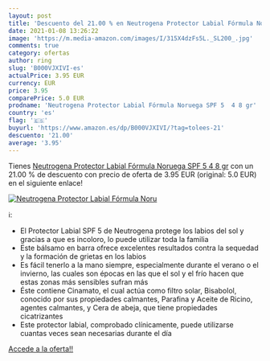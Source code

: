 ```yaml
---
layout: post
title: 'Descuento del 21.00 % en Neutrogena Protector Labial Fórmula Noru'
date: 2021-01-08 13:26:22
image: 'https://m.media-amazon.com/images/I/315X4dzFs5L._SL200_.jpg'
comments: true
category: ofertas
author: ring
slug: 'B000VJXIVI-es'
actualPrice: 3.95 EUR
currency: EUR
price: 3.95
comparePrice: 5.0 EUR
prodname: 'Neutrogena Protector Labial Fórmula Noruega SPF 5  4 8 gr'
country: 'es'
flag: '🇪🇸'
buyurl: 'https://www.amazon.es/dp/B000VJXIVI/?tag=tolees-21'
descuento: '21.00'
average: '3.95'
---
```


Tienes [Neutrogena Protector Labial Fórmula Noruega SPF 5  4 8 gr](https://www.amazon.es/dp/B000VJXIVI/?tag=tolees-21) con un 21.00 % de descuento con precio de oferta de 3.95 EUR (original: 5.0 EUR) en el siguiente enlace!

[![Neutrogena Protector Labial Fórmula Noru](https://m.media-amazon.com/images/I/315X4dzFs5L._SL200_.jpg)](https://www.amazon.es/dp/B000VJXIVI/?tag=tolees-21)

ℹ️:

- El Protector Labial SPF 5 de Neutrogena protege los labios del sol y gracias a que es incoloro, lo puede utilizar toda la familia
- Este bálsamo en barra ofrece excelentes resultados contra la sequedad y la formación de grietas en los labios
- Es fácil tenerlo a la mano siempre, especialmente durante el verano o el invierno, las cuales son épocas en las que el sol y el frío hacen que estas zonas más sensibles sufran más
- Éste contiene Cinamato, el cual actúa como filtro solar, Bisabolol, conocido por sus propiedades calmantes, Parafina y Aceite de Ricino, agentes calmantes, y Cera de abeja, que tiene propiedades cicatrizantes
- Este protector labial, comprobado clínicamente, puede utilizarse cuantas veces sean necesarias durante el día

[Accede a la oferta!!](https://www.amazon.es/dp/B000VJXIVI/?tag=tolees-21)
